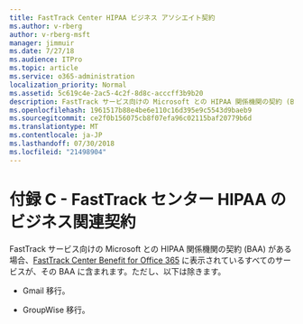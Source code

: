 ```yaml
---
title: FastTrack Center HIPAA ビジネス アソシエイト契約
ms.author: v-rberg
author: v-rberg-msft
manager: jimmuir
ms.date: 7/27/18
ms.audience: ITPro
ms.topic: article
ms.service: o365-administration
localization_priority: Normal
ms.assetid: 5c619c4e-2ac5-4c2f-8d8c-acccff3b9b20
description: FastTrack サービス向けの Microsoft との HIPAA 関係機関の契約 (BAA) がある場合、FastTrack Center Benefit for Office 365 に表示されているすべてのサービスが、その BAA に含まれます。ただし、以下は除きます。
ms.openlocfilehash: 1961517b88e4be6e110c16d395e9c5543d9baeb9
ms.sourcegitcommit: ce2f0b156075cb8f07efa96c02115baf20779b6d
ms.translationtype: MT
ms.contentlocale: ja-JP
ms.lasthandoff: 07/30/2018
ms.locfileid: "21498904"
---
```

# <a name="appendix-c---fasttrack-center-hipaa-business-associate-agreement"></a>付録 C - FastTrack センター HIPAA のビジネス関連契約

FastTrack サービス向けの Microsoft との HIPAA 関係機関の契約 (BAA) がある場合、[FastTrack Center Benefit for Office 365](fasttrack-benefit-for-office-365.md) に表示されているすべてのサービスが、その BAA に含まれます。ただし、以下は除きます。 
  
- Gmail 移行。
    
- GroupWise 移行。
    

